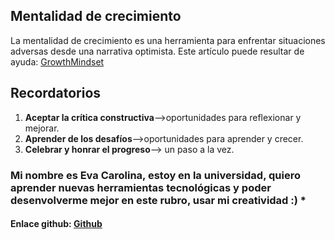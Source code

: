 ## Mentalidad de crecimiento

 La mentalidad de crecimiento es una herramienta para enfrentar situaciones adversas desde una narrativa optimista. 
 Este artículo puede resultar de ayuda:
 [GrowthMindset](https://hbr.org/2016/01/what-having-a-growth-mindset-actually-means)

## Recordatorios 
 1. **Aceptar la crítica constructiva**-->oportunidades para reflexionar y mejorar.
 2. **Aprender de los desafíos**-->oportunidades para aprender y crecer.
 3. **Celebrar y honrar el progreso**--> un paso a la vez.

### Mi nombre es Eva Carolina, estoy en la universidad, quiero aprender nuevas herramientas tecnológicas y poder desenvolverme mejor en este rubro, usar mi creatividad :) *

#### Enlace github: [Github](https://github.com/eeecvargas?tab=repositories)
